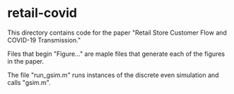 # retail-covid
This directory contains code for the paper "Retail Store Customer Flow and COVID-19 Transmission."

Files that begin "Figure..." are maple files that generate each of the figures in the paper.

The file "run_gsim.m" runs instances of the discrete even simulation and calls "gsim.m".
